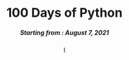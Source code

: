 <h1 align="center"> 
100 Days of Python
</h1>
<h5 align="center">
Starting from : August 7, 2021
</h5>

<p align="center">
I <a href="https://github.com/Tapas15/100-Days-of-code/blob/master/Day-1/2.1%20App%20Brewery%20-%20100%20Days%20of%20Python%20Pledge.pdf</a> to complete this 100 days of coding challenge.
</p>
